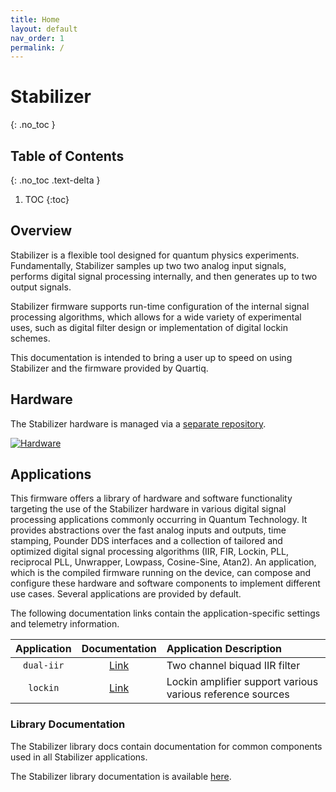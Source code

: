 ```yaml
---
title: Home
layout: default
nav_order: 1
permalink: /
---
```


# Stabilizer
{: .no_toc }

## Table of Contents
{: .no_toc .text-delta }

1. TOC
{:toc}

## Overview

Stabilizer is a flexible tool designed for quantum physics experiments. Fundamentally, Stabilizer
samples up two two analog input signals, performs digital signal processing internally, and then
generates up to two output signals.

Stabilizer firmware supports run-time configuration of the internal signal processing algorithms,
which allows for a wide variety of experimental uses, such as digital filter design or
implementation of digital lockin schemes.

This documentation is intended to bring a user up to speed on using Stabilizer and the firmware
provided by Quartiq.

## Hardware

The Stabilizer hardware is managed via a [separate repository](https://github.com/sinara-hw/Stabilizer).

[![Hardware](https://github.com/sinara-hw/Stabilizer/wiki/Stabilizer_v1.0_top_small.jpg)](https://github.com/sinara-hw/Stabilizer)

## Applications

This firmware offers a library of hardware and software functionality targeting the use of the Stabilizer hardware in various digital signal processing applications commonly occurring in Quantum Technology.
It provides abstractions over the fast analog inputs and outputs, time stamping, Pounder DDS interfaces and a collection of tailored and optimized digital signal processing algorithms (IIR, FIR, Lockin, PLL, reciprocal PLL, Unwrapper, Lowpass, Cosine-Sine, Atan2).
An application, which is the compiled firmware running on the device, can compose and configure these hardware and software components to implement different use cases.
Several applications are provided by default.

The following documentation links contain the application-specific settings and telemetry
information.

| Application | Documentation | Application Description |
| :---: | :--: | :---- |
| `dual-iir` | [Link]({{site.baseurl}}/firmware/dual_iir/index.html) | Two channel biquad IIR filter
| `lockin` | [Link]({{site.baseurl}}/firmware/lockin/index.html) | Lockin amplifier support various various reference sources |

### Library Documentation
The Stabilizer library docs contain documentation for common components used in all Stabilizer
applications.

The Stabilizer library documentation is available [here]({{site.baseurl}}/firmware/stabilizer/index.html).
